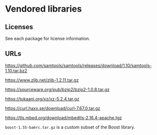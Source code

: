 Vendored libraries
==================


Licenses
--------

See each package for license information.


URLs
----

https://github.com/samtools/samtools/releases/download/1.10/samtools-1.10.tar.bz2

https://www.zlib.net/zlib-1.2.11.tar.gz

https://sourceware.org/pub/bzip2/bzip2-1.0.8.tar.gz

https://tukaani.org/xz/xz-5.2.4.tar.gz

https://curl.haxx.se/download/curl-7.67.0.tar.gz

https://tls.mbed.org/download/mbedtls-2.16.4-apache.tgz

`boost-1.55-bamrc.tar.gz` is a custom subset of the Boost library.

